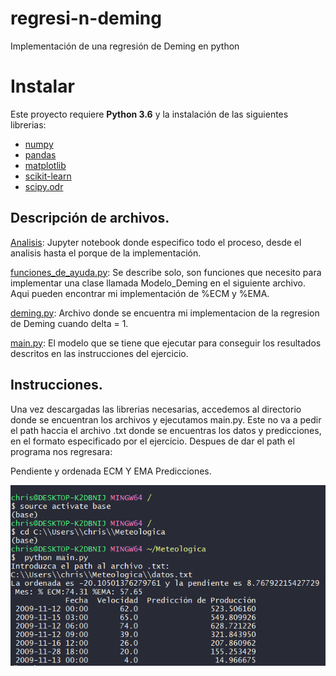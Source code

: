 # regresi-n-deming
Implementación de una regresión de Deming en python


# Instalar

Este proyecto requiere **Python 3.6** y la instalación de las siguientes librerias:

- [numpy](http://www.numpy.org/)
- [pandas](http://pandas.pydata.org)
- [matplotlib](http://matplotlib.org/)
- [scikit-learn](http://scikit-learn.org/stable/)
- [scipy.odr](https://docs.scipy.org/doc/scipy/reference/odr.html)


## Descripción de archivos.

[Analisis](https://github.com/chrismartinezb/regresi-n-deming/blob/master/Analisis.ipynb): Jupyter notebook donde especifico todo el proceso, desde el analisis hasta el porque de la implementación.

[funciones_de_ayuda.py](https://github.com/chrismartinezb/regresi-n-deming/blob/master/funciones_de_ayuda.py): Se describe solo, son funciones que necesito para implementar una clase llamada Modelo_Deming en el siguiente archivo. Aqui pueden encontrar mi implementación de %ECM y %EMA.

[deming.py](https://github.com/chrismartinezb/regresi-n-deming/blob/master/deming.py): Archivo donde se encuentra mi implementacion de la regresion de Deming cuando delta = 1. 

[main.py](https://github.com/chrismartinezb/regresi-n-deming/blob/master/main.py): El modelo que se tiene que ejecutar para conseguir los resultados descritos en las instrucciones del ejercicio.


## Instrucciones.

Una vez descargadas las librerias necesarias, accedemos al directorio donde se encuentran los archivos y ejecutamos main.py. Este no va a pedir el path haccia el archivo .txt donde se encuentras los datos y predicciones, en el formato especificado por el ejercicio. Despues de dar el path el programa nos regresara: 

Pendiente y ordenada
ECM Y EMA
Predicciones.

![Screenshot](te.png)
